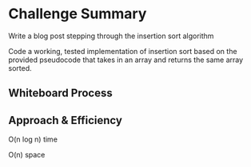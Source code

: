 # Challenge Summary
<!-- Description of the challenge -->



  Write a blog post stepping through the insertion
  sort algorithm        


Code a working, tested implementation of insertion sort based on the provided pseudocode that takes in an array and returns the same array sorted.   


## Whiteboard Process
<!-- Embedded whiteboard image -->

## Approach & Efficiency
<!-- What approach did you take? Why? What is the Big O space/time for this approach? -->

 O(n log n) time    

O(n) space
 
